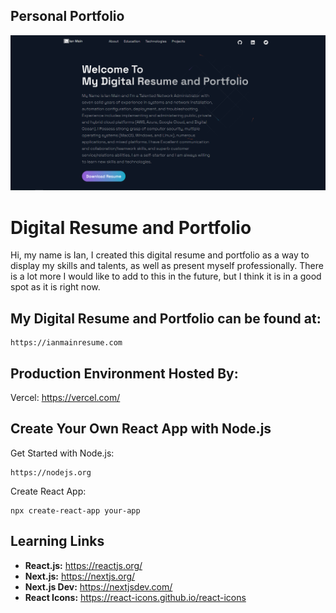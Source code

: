 ## Personal Portfolio

<img src=public/images/ResumePortfolio.PNG>

# Digital Resume and Portfolio
Hi, my name is Ian, I created this digital resume and portfolio as a way to display my skills
and talents, as well as present myself professionally. There is a lot more I would like to add 
to this in the future, but I think it is in a good spot as it is right now.

## My Digital Resume and Portfolio can be found at:
```
https://ianmainresume.com
```

## Production Environment Hosted By:
Vercel: https://vercel.com/

## Create Your Own React App with Node.js
Get Started with Node.js:
```
https://nodejs.org
```
Create React App:
```
npx create-react-app your-app
```

## Learning Links
- **React.js:** https://reactjs.org/
- **Next.js:** https://nextjs.org/
- **Next.js Dev:** https://nextjsdev.com/
- **React Icons:** https://react-icons.github.io/react-icons
